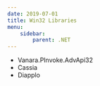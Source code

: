 ```yaml
---
date: 2019-07-01
title: Win32 Libraries
menu:
    sidebar:
        parent: .NET
---
```



- Vanara.PInvoke.AdvApi32
- Cassia
- Diapplo